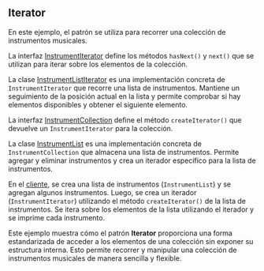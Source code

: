 ## Iterator
En este ejemplo, el patrón se utiliza para recorrer una colección de instrumentos musicales.

La interfaz [InstrumentIterator](InstrumentIterator.java) define los métodos `hasNext()` y `next()` que se utilizan para iterar sobre 
los elementos de la colección.

La clase [InstrumentListIterator](InstrumentListIterator.java) es una implementación concreta de `InstrumentIterator` que recorre una lista 
de instrumentos. Mantiene un seguimiento de la posición actual en la lista y permite comprobar si hay elementos 
disponibles y obtener el siguiente elemento.

La interfaz [InstrumentCollection](InstrumentCollection.java) define el método `createIterator()` que devuelve un `InstrumentIterator` 
para la colección.

La clase [InstrumentList](InstrumentList.java) es una implementación concreta de `InstrumentCollection` que almacena una lista de 
instrumentos. Permite agregar y eliminar instrumentos y crea un iterador específico para la lista de instrumentos.

En el [cliente](Iterator.java), se crea una lista de instrumentos (`InstrumentList`) y se agregan algunos instrumentos. Luego, se crea
un iterador (`InstrumentIterator`) utilizando el método `createIterator()` de la lista de instrumentos. Se itera sobre 
los elementos de la lista utilizando el iterador y se imprime cada instrumento.

Este ejemplo muestra cómo el patrón **Iterator** proporciona una forma estandarizada de acceder a los elementos de una
colección sin exponer su estructura interna. Esto permite recorrer y manipular una colección de instrumentos musicales
de manera sencilla y flexible.